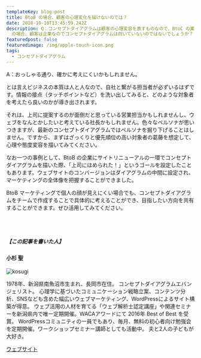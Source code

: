 ```yaml
---
templateKey: blog-post
title: BtoB の場合、顧客の心理変化を描けないのでは？
date: 2018-10-10T13:45:59.242Z
description: Q：コンセプトダイアグラムは顧客の心理変容を表すものなので、BtoC の業態には向いていると思いますが、BtoB
  の場合、顧客は企業なのでコンセプトダイアグラムは向いていないのではないでしょうか？
featuredpost: false
featuredimage: /img/apple-touch-icon.png
tags:
  - コンセプトダイアグラム
---
```

A：おっしゃる通り、確かに考えにくいかもしれません。

とは言えビジネスの本質は人と人なので、自社と繋がる担当者が必ずいるはずです。情報の接点（タッチポイントなど）を洗い出してみると、どのような対象者を考えたら良いのかが導き出されます。

それは、上司に提案するのが面倒だと思っている営業担当かもしれませんし、ウェブをなんとかしたいと考えている社長かもしれません。色々なペルソナが思いつきますが、最新のコンセプトダイアグラムではペルソナを掘り下げることはしません。ですから、まずはざっくりと優先順位の高い対象者の葛藤を想定して、心理や態度変容を描いてみてください。

なお一つの事例として、BtoB の企業にサイトリニューアルの一環でコンセプトダイアグラムを描いた際、「上司にほめられた！」というゴールを設定したこともあります。ウェブサイトのコンバージョンはダイアグラムの中間に設定され、マーケティングの全体像を把握することができました。

BtoB マーケティングで個人の顔が見えにくい場合でも、コンセプトダイアグラムをチームで作成することで具体的に考えることができ、目指したい方向を共有することができます。ぜひ活用してみてください。

##### <br><br><br>【この記事を書いた人】

#### 小杉 聖

![kosugi](/img/6645a78788203d8d2dd2e3879ccca8dc.jpeg)

1978年、新潟県南魚沼市生まれ、長岡市在住。
コンセプトダイアグラムエバンジェリスト。
心理学に基づいたコミュニケーション戦略立案、コンテンツ分析、SNSなども含めた幅広いウェブマーケティング、WordPressによるサイト構築が得意。
ウェブ活用の人材を育てる「ウェブ解析士認定講座」や関連セミナーを新潟県内で唯一定期開催。WACAアワードにて 2016年 Best of Best を受賞。
WordPressコミュニティの一員でもあり、毎月、無料の初心者向け勉強会を定期開催。ワークショップセミナー講師としても活動中。
夫と2人の子どもが大好き。

[ウェブサイト](https://kosgis.com/)